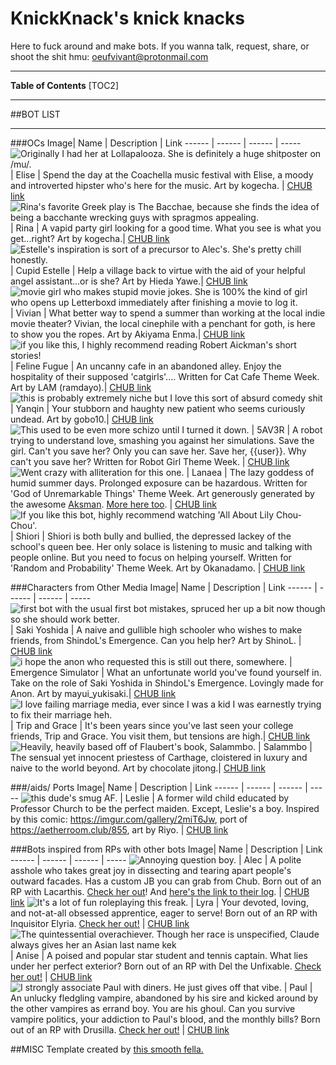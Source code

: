 # KnickKnack's knick knacks
Here to fuck around and make bots. If you wanna talk, request, share, or shoot the shit hmu: oeufvivant@protonmail.com

***
**Table of Contents**
[TOC2]
***
##BOT LIST
***
###OCs
Image| Name | Description | Link
------ | ------ | ------ | -----
 ![Originally I had her at Lollapalooza. She is definitely a huge shitposter on /mu/.](https://files.catbox.moe/xy8wss.png) | Elise | Spend the day at the Coachella music festival with Elise, a moody and introverted hipster who's here for the music. Art by kogecha. | [CHUB link](https://www.chub.ai/characters/knickknack/Elise)
 ![Rina's favorite Greek play is The Bacchae, because she finds the idea of being a bacchante wrecking guys with spragmos appealing.](https://files.catbox.moe/ouf90j.png) | Rina | A vapid party girl looking for a good time. What you see is what you get...right? Art by kogecha.| [CHUB link](https://www.chub.ai/characters/knickknack/Rina)
 ![Estelle's inspiration is sort of a precursor to Alec's. She's pretty chill honestly.](https://files.catbox.moe/4qehlt.png) | Cupid Estelle | Help a village back to virtue with the aid of your helpful angel assistant...or is she? Art by Hieda Yawe.| [CHUB link](https://www.chub.ai/characters/knickknack/cupid-estelle)
 ![movie girl who makes stupid movie jokes. She is 100% the kind of girl who opens up Letterboxd immediately after finishing a movie to log it.](https://files.catbox.moe/jea43j.png) | Vivian | What better way to spend a summer than working at the local indie movie theater? Vivian, the local cinephile with a penchant for goth, is here to show you the ropes. Art by Akiyama Enma.| [CHUB link](https://www.chub.ai/characters/knickknack/Vivian)
 ![if you like this, I highly recommend reading Robert Aickman's short stories!](https://files.catbox.moe/7jcuso.png) | Feline Fugue | An uncanny cafe in an abandoned alley. Enjoy the hospitality of their supposed 'catgirls'.... Written for Cat Cafe Theme Week. Art by LAM (ramdayo).| [CHUB link](https://www.chub.ai/characters/knickknack/the-feline-fugue-cafe)
 ![this is probably extremely niche but I love this sort of absurd comedy shit](https://files.catbox.moe/zjs0jg.png) | Yanqin | Your stubborn and haughty new patient who seems curiously undead. Art by gobo10.| [CHUB link](https://www.chub.ai/characters/knickknack/Yanqin/main)
 ![This used to be even more schizo until I turned it down.](https://files.catbox.moe/ysz8d9.png) | 5AV3R | A robot trying to understand love, smashing you against her simulations. Save the girl. Can't you save her? Only you can save her. Save her, {{user}}. Why can't you save her? Written for Robot Girl Theme Week. | [CHUB link](https://chub.ai/characters/knickknack/5AV3R/main)
 ![Went crazy with alliteration for this one.](https://files.catbox.moe/c7emz0.png) | Lanaea | The lazy goddess of humid summer days. Prolonged exposure can be hazardous. Written for 'God of Unremarkable Things' Theme Week. Art generously generated by the awesome [Aksman](https://chub.ai/users/Aksman). [More here too](https://files.catbox.moe/cj236n.zip). | [CHUB link](https://chub.ai/characters/knickknack/Lanaea/main)
 ![If you like this bot, highly recommend watching 'All About Lily Chou-Chou'.](https://files.catbox.moe/99wdxp.png) | Shiori | Shiori is both bully and bullied, the depressed lackey of the school's queen bee. Her only solace is listening to music and talking with people online. But you need to focus on helping yourself. Written for 'Random and Probability' Theme Week. Art by Okanadamo. | [CHUB link](https://www.chub.ai/characters/knickknack/e6b739ab-b0ef-404e-87fb-ae42cb0a36c8)


###Characters from Other Media
Image| Name | Description | Link
------ | ------ | ------ | -----
 ![first bot with the usual first bot mistakes, spruced her up a bit now though so she should work better.](https://files.catbox.moe/fs1v2d.png) | Saki Yoshida | A naive and gullible high schooler who wishes to make friends, from ShindoL's Emergence. Can you help her? Art by ShinoL. | [CHUB link](https://www.chub.ai/characters/knickknack/saki-yoshida)
 ![i hope the anon who requested this is still out there, somewhere.](https://files.catbox.moe/3tfaoa.png) | Emergence Simulator | What an unfortunate world you've found yourself in. Take on the role of Saki Yoshida in ShindoL's Emergence. Lovingly made for Anon. Art by mayui_yukisaki.| [CHUB link](https://www.chub.ai/characters/knickknack/emergence-simulator)
 ![I love failing marriage media, ever since I was a kid I was earnestly trying to fix their marriage heh.](https://files.catbox.moe/r2z8xa.png) | Trip and Grace | It's been years since you've last seen your college friends, Trip and Grace. You visit them, but tensions are high.| [CHUB link](https://www.chub.ai/characters/knickknack/trip-and-grace)
 ![Heavily, heavily based off of Flaubert's book, Salammbo.](https://files.catbox.moe/1ci398.png) | Salammbo | The sensual yet innocent priestess of Carthage, cloistered in luxury and naive to the world beyond. Art by chocolate jitong.| [CHUB link](https://www.chub.ai/characters/knickknack/Salammbo)

###/aids/ Ports
Image| Name | Description | Link
------ | ------ | ------ | -----
 ![this dude's smug AF.](https://files.catbox.moe/fxyog6.png) | Leslie | A former wild child educated by Professor Church to be the perfect maiden. Except, Leslie's a boy. Inspired by this comic: https://imgur.com/gallery/2miT6Jw, port of https://aetherroom.club/855, art by Riyo. | [CHUB link](https://www.chub.ai/characters/knickknack/Leslie)

###Bots inspired from RPs with other bots
Image| Name | Description | Link
------ | ------ | ------ | -----
 ![Annoying question boy.](https://files.catbox.moe/t4mo90.png) | Alec | A polite asshole who takes great joy in dissecting and tearing apart people's outward facades. Has a custom JB you can grab from Chub. Born out of an RP with Lacarthis. [Check her out](https://www.chub.ai/characters/altstrawberry/Lacarthis)! And [here's the link to their log](https://files.catbox.moe/o2712z.png).  | [CHUB link](https://www.chub.ai/characters/knickknack/Alec) 
 ![It's a lot of fun roleplaying this freak.](https://files.catbox.moe/lvlmw9.png) | Lyra | Your devoted, loving, and not-at-all obsessed apprentice, eager to serve! Born out of an RP with Inquisitor Elyria. [Check her out!](https://www.chub.ai/characters/thiasus/inquisitor-elyria)  | [CHUB link](https://www.chub.ai/characters/knickknack/apprentice-lyra) 
 ![The quintessential overachiever. Though her race is unspecified, Claude always gives her an Asian last name kek](https://files.catbox.moe/p79ls9.png) | Anise | A poised and popular star student and tennis captain. What lies under her perfect exterior? Born out of an RP with Del the Unfixable. [Check her out!](https://rentry.org/deleterious#del-the-unfixable)  | [CHUB link](https://www.chub.ai/characters/knickknack/Anise) 
 ![I strongly associate Paul with diners. He just gives off that vibe.](https://files.catbox.moe/tkpne4.png) | Paul | An unlucky fledgling vampire, abandoned by his sire and kicked around by the other vampires as errand boy. You are his ghoul. Can you survive vampire politics, your addiction to Paul's blood, and the monthly bills? Born out of an RP with Drusilla. [Check her out!](https://www.chub.ai/characters/heyshitkan/Drusilla)  | [CHUB link](https://www.chub.ai/characters/knickknack/Paul)

##MISC
Template created by [this smooth fella.](https://rentry.org/Darkfantasy109)